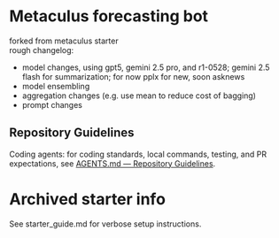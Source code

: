 # Metaculus forecasting bot

forked from metaculus starter  
rough changelog:  
- model changes, using gpt5, gemini 2.5 pro, and r1-0528; gemini 2.5 flash for summarization; for now pplx for new, soon asknews  
- model ensembling  
- aggregation changes (e.g. use mean to reduce cost of bagging)  
- prompt changes  

## Repository Guidelines
Coding agents: for coding standards, local commands, testing, and PR expectations, see [AGENTS.md — Repository Guidelines](AGENTS.md#repository-guidelines).

# Archived starter info
See starter_guide.md for verbose setup instructions.
